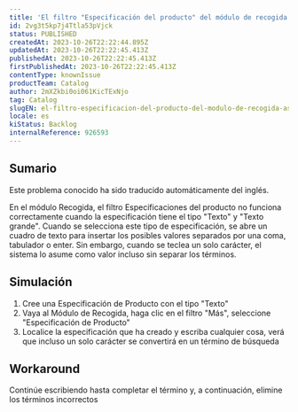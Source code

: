 ```yaml
---
title: 'El filtro "Especificación del producto" del módulo de recogida asume valores incorrectos.'
id: 2vg3t5kp7j4Ttla53pVjck
status: PUBLISHED
createdAt: 2023-10-26T22:22:44.895Z
updatedAt: 2023-10-26T22:22:45.413Z
publishedAt: 2023-10-26T22:22:45.413Z
firstPublishedAt: 2023-10-26T22:22:45.413Z
contentType: knownIssue
productTeam: Catalog
author: 2mXZkbi0oi061KicTExNjo
tag: Catalog
slugEN: el-filtro-especificacion-del-producto-del-modulo-de-recogida-asume-valores-incorrectos
locale: es
kiStatus: Backlog
internalReference: 926593
---
```


## Sumario

<div class="alert alert-info">
  <p>Este problema conocido ha sido traducido automáticamente del inglés.</p>
</div>


En el módulo Recogida, el filtro Especificaciones del producto no funciona correctamente cuando la especificación tiene el tipo "Texto" y "Texto grande". Cuando se selecciona este tipo de especificación, se abre un cuadro de texto para insertar los posibles valores separados por una coma, tabulador o enter. Sin embargo, cuando se teclea un solo carácter, el sistema lo asume como valor incluso sin separar los términos.


##

## Simulación



1. Cree una Especificación de Producto con el tipo "Texto"
2. Vaya al Módulo de Recogida, haga clic en el filtro "Más", seleccione "Especificación de Producto"
3. Localice la especificación que ha creado y escriba cualquier cosa, verá que incluso un solo carácter se convertirá en un término de búsqueda



## Workaround


Continúe escribiendo hasta completar el término y, a continuación, elimine los términos incorrectos





